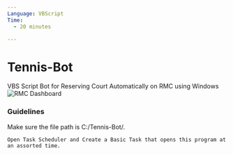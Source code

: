 ```yaml
---
Language: VBScript
Time:
  - 20 minutes

---
```

# Tennis-Bot
VBS Script Bot for Reserving Court Automatically on RMC using Windows
![RMC Dashboard](https://roydero.com/images/dashboard.PNG)

### Guidelines
Make sure the file path is C:/Tennis-Bot/. 
```
Open Task Scheduler and Create a Basic Task that opens this program at an assorted time. 
```
